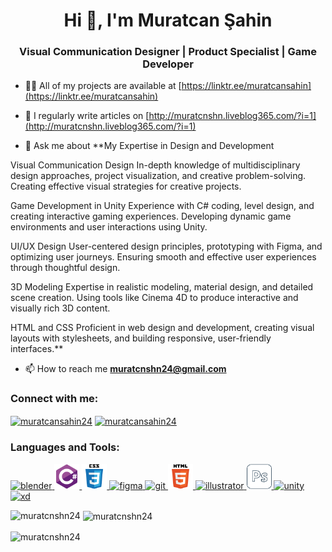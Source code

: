 <h1 align="center">Hi 👋, I'm Muratcan Şahin</h1>
<h3 align="center">Visual Communication Designer | Product Specialist | Game Developer</h3>

- 👨‍💻 All of my projects are available at [https://linktr.ee/muratcansahin](https://linktr.ee/muratcansahin)

- 📝 I regularly write articles on [http://muratcnshn.liveblog365.com/?i=1](http://muratcnshn.liveblog365.com/?i=1)

- 💬 Ask me about **My Expertise in Design and Development


Visual Communication Design
In-depth knowledge of multidisciplinary design approaches, project visualization, and creative problem-solving. Creating effective visual strategies for creative projects.

Game Development in Unity
Experience with C# coding, level design, and creating interactive gaming experiences. Developing dynamic game environments and user interactions using Unity.

UI/UX Design
User-centered design principles, prototyping with Figma, and optimizing user journeys. Ensuring smooth and effective user experiences through thoughtful design.

3D Modeling
Expertise in realistic modeling, material design, and detailed scene creation. Using tools like Cinema 4D to produce interactive and visually rich 3D content.

HTML and CSS
Proficient in web design and development, creating visual layouts with stylesheets, and building responsive, user-friendly interfaces.**

- 📫 How to reach me **muratcnshn24@gmail.com**

<h3 align="left">Connect with me:</h3>
<p align="left">
<a href="https://linkedin.com/in/muratcansahin24" target="blank"><img align="center" src="https://raw.githubusercontent.com/rahuldkjain/github-profile-readme-generator/master/src/images/icons/Social/linked-in-alt.svg" alt="muratcansahin24" height="30" width="40" /></a>
<a href="https://www.behance.net/muratcansahin24" target="blank"><img align="center" src="https://raw.githubusercontent.com/rahuldkjain/github-profile-readme-generator/master/src/images/icons/Social/behance.svg" alt="muratcansahin24" height="30" width="40" /></a>
</p>

<h3 align="left">Languages and Tools:</h3>
<p align="left"> <a href="https://www.blender.org/" target="_blank" rel="noreferrer"> <img src="https://download.blender.org/branding/community/blender_community_badge_white.svg" alt="blender" width="40" height="40"/> </a> <a href="https://www.w3schools.com/cs/" target="_blank" rel="noreferrer"> <img src="https://raw.githubusercontent.com/devicons/devicon/master/icons/csharp/csharp-original.svg" alt="csharp" width="40" height="40"/> </a> <a href="https://www.w3schools.com/css/" target="_blank" rel="noreferrer"> <img src="https://raw.githubusercontent.com/devicons/devicon/master/icons/css3/css3-original-wordmark.svg" alt="css3" width="40" height="40"/> </a> <a href="https://www.figma.com/" target="_blank" rel="noreferrer"> <img src="https://www.vectorlogo.zone/logos/figma/figma-icon.svg" alt="figma" width="40" height="40"/> </a> <a href="https://git-scm.com/" target="_blank" rel="noreferrer"> <img src="https://www.vectorlogo.zone/logos/git-scm/git-scm-icon.svg" alt="git" width="40" height="40"/> </a> <a href="https://www.w3.org/html/" target="_blank" rel="noreferrer"> <img src="https://raw.githubusercontent.com/devicons/devicon/master/icons/html5/html5-original-wordmark.svg" alt="html5" width="40" height="40"/> </a> <a href="https://www.adobe.com/in/products/illustrator.html" target="_blank" rel="noreferrer"> <img src="https://www.vectorlogo.zone/logos/adobe_illustrator/adobe_illustrator-icon.svg" alt="illustrator" width="40" height="40"/> </a> <a href="https://www.photoshop.com/en" target="_blank" rel="noreferrer"> <img src="https://raw.githubusercontent.com/devicons/devicon/master/icons/photoshop/photoshop-line.svg" alt="photoshop" width="40" height="40"/> </a> <a href="https://unity.com/" target="_blank" rel="noreferrer"> <img src="https://www.vectorlogo.zone/logos/unity3d/unity3d-icon.svg" alt="unity" width="40" height="40"/> </a> <a href="https://www.adobe.com/products/xd.html" target="_blank" rel="noreferrer"> <img src="https://cdn.worldvectorlogo.com/logos/adobe-xd.svg" alt="xd" width="40" height="40"/> </a> </p>

<p><img align="left" src="https://github-readme-stats.vercel.app/api/top-langs?username=muratcnshn24&show_icons=true&locale=en&layout=compact" alt="muratcnshn24" /></p>

<p>&nbsp;<img align="center" src="https://github-readme-stats.vercel.app/api?username=muratcnshn24&show_icons=true&locale=en" alt="muratcnshn24" /></p>

<p><img align="center" src="https://github-readme-streak-stats.herokuapp.com/?user=muratcnshn24&" alt="muratcnshn24" /></p>
